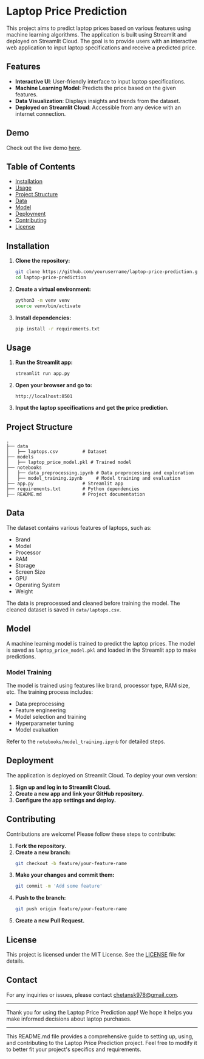 # Laptop Price Prediction

This project aims to predict laptop prices based on various features using machine learning algorithms. The application is built using Streamlit and deployed on Streamlit Cloud. The goal is to provide users with an interactive web application to input laptop specifications and receive a predicted price.

## Features

- **Interactive UI**: User-friendly interface to input laptop specifications.
- **Machine Learning Model**: Predicts the price based on the given features.
- **Data Visualization**: Displays insights and trends from the dataset.
- **Deployed on Streamlit Cloud**: Accessible from any device with an internet connection.

## Demo

Check out the live demo [here](#).

## Table of Contents

- [Installation](#installation)
- [Usage](#usage)
- [Project Structure](#project-structure)
- [Data](#data)
- [Model](#model)
- [Deployment](#deployment)
- [Contributing](#contributing)
- [License](#license)

## Installation

1. **Clone the repository:**
   ```sh
   git clone https://github.com/yourusername/laptop-price-prediction.git
   cd laptop-price-prediction
   ```

2. **Create a virtual environment:**
   ```sh
   python3 -m venv venv
   source venv/bin/activate
   ```

3. **Install dependencies:**
   ```sh
   pip install -r requirements.txt
   ```

## Usage

1. **Run the Streamlit app:**
   ```sh
   streamlit run app.py
   ```

2. **Open your browser and go to:**
   ```
   http://localhost:8501
   ```

3. **Input the laptop specifications and get the price prediction.**

## Project Structure

```plaintext
.
├── data
│   ├── laptops.csv         # Dataset
├── models
│   ├── laptop_price_model.pkl # Trained model
├── notebooks
│   ├── data_preprocessing.ipynb # Data preprocessing and exploration
│   ├── model_training.ipynb     # Model training and evaluation
├── app.py                  # Streamlit app
├── requirements.txt        # Python dependencies
├── README.md               # Project documentation
```

## Data

The dataset contains various features of laptops, such as:

- Brand
- Model
- Processor
- RAM
- Storage
- Screen Size
- GPU
- Operating System
- Weight

The data is preprocessed and cleaned before training the model. The cleaned dataset is saved in `data/laptops.csv`.

## Model

A machine learning model is trained to predict the laptop prices. The model is saved as `laptop_price_model.pkl` and loaded in the Streamlit app to make predictions.

### Model Training

The model is trained using features like brand, processor type, RAM size, etc. The training process includes:

- Data preprocessing
- Feature engineering
- Model selection and training
- Hyperparameter tuning
- Model evaluation

Refer to the `notebooks/model_training.ipynb` for detailed steps.

## Deployment

The application is deployed on Streamlit Cloud. To deploy your own version:

1. **Sign up and log in to Streamlit Cloud.**
2. **Create a new app and link your GitHub repository.**
3. **Configure the app settings and deploy.**

## Contributing

Contributions are welcome! Please follow these steps to contribute:

1. **Fork the repository.**
2. **Create a new branch:**
   ```sh
   git checkout -b feature/your-feature-name
   ```
3. **Make your changes and commit them:**
   ```sh
   git commit -m 'Add some feature'
   ```
4. **Push to the branch:**
   ```sh
   git push origin feature/your-feature-name
   ```
5. **Create a new Pull Request.**

## License

This project is licensed under the MIT License. See the [LICENSE](LICENSE) file for details.

## Contact

For any inquiries or issues, please contact [chetansk978@gmail.com](mailto:chetansk978.com).

---

Thank you for using the Laptop Price Prediction app! We hope it helps you make informed decisions about laptop purchases.

---

This README.md file provides a comprehensive guide to setting up, using, and contributing to the Laptop Price Prediction project. Feel free to modify it to better fit your project's specifics and requirements.
